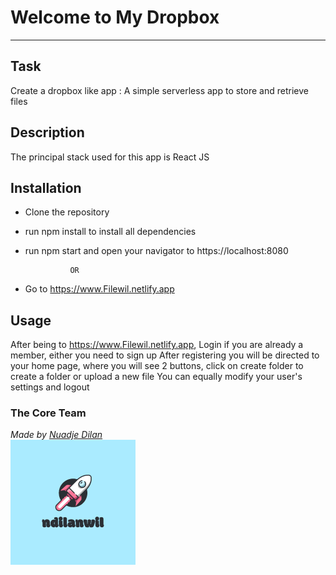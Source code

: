 # Welcome to My Dropbox
***

## Task
Create a dropbox like app : A simple serverless app to store and retrieve files

## Description
The principal stack used for this app is React JS

## Installation
- Clone the repository
- run npm install to install all dependencies
- run npm start and open your navigator to https://localhost:8080

                OR

- Go to https://www.Filewil.netlify.app

## Usage
After being to https://www.Filewil.netlify.app, Login if you are already a member, either you need to sign up
After registering you will be directed to your home page, where you will see 2 buttons, click on create folder to create a folder or upload a new file
You can equally modify your user's settings and logout  

### The Core Team


<span><i>Made by <a href='https://www.linkedin.com/in/nuadje-todjo-dilan-wilfred-80b50b220/'>Nuadje Dilan</a></i></span>
<br>
<span><img alt='ndilanwil' src='./src/images/4.png'></span>
